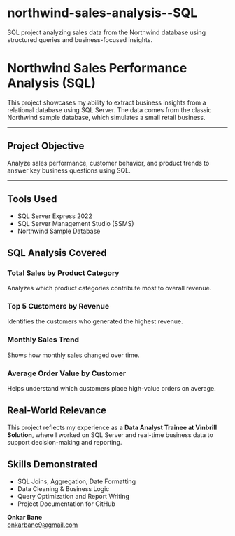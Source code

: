# northwind-sales-analysis--SQL
SQL project analyzing sales data from the Northwind database using structured queries and business-focused insights.
# Northwind Sales Performance Analysis (SQL)

This project showcases my ability to extract business insights from a relational database using SQL Server. The data comes from the classic Northwind sample database, which simulates a small retail business.

---

##  Project Objective

Analyze sales performance, customer behavior, and product trends to answer key business questions using SQL.

---

## Tools Used

- SQL Server Express 2022  
- SQL Server Management Studio (SSMS)  
- Northwind Sample Database


##  SQL Analysis Covered

###  Total Sales by Product Category
Analyzes which product categories contribute most to overall revenue.

###  Top 5 Customers by Revenue
Identifies the customers who generated the highest revenue.

###  Monthly Sales Trend
Shows how monthly sales changed over time.

###  Average Order Value by Customer
Helps understand which customers place high-value orders on average.


##  Real-World Relevance

This project reflects my experience as a **Data Analyst Trainee at Vinbrill Solution**, where I worked on SQL Server and real-time business data to support decision-making and reporting.


## Skills Demonstrated

- SQL Joins, Aggregation, Date Formatting
- Data Cleaning & Business Logic
- Query Optimization and Report Writing
- Project Documentation for GitHub


**Onkar Bane**  
onkarbane9@gmail.com  
